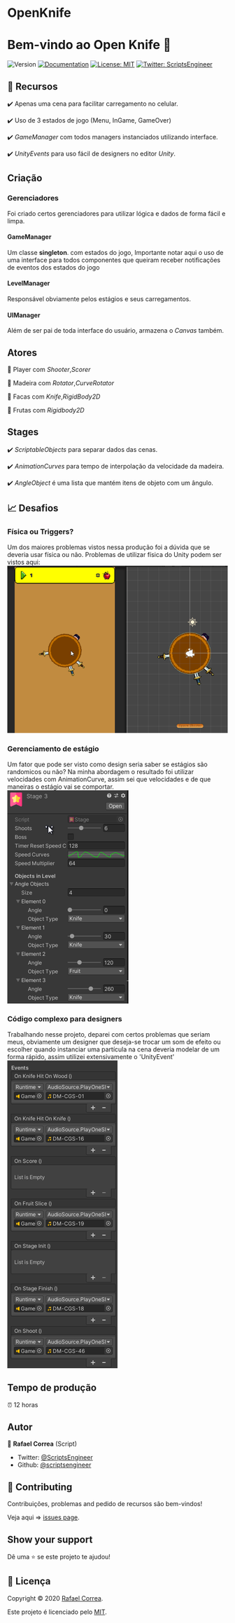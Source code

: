 # OpenKnife

# Bem-vindo ao Open Knife 👋
![Version](https://img.shields.io/badge/version-0.9.1-blue.svg?cacheSeconds=2592000)
[![Documentation](https://img.shields.io/badge/documentation-yes-brightgreen.svg)](todo-doc)
[![License: MIT](https://img.shields.io/badge/License-MIT-yellow.svg)](MIT)
[![Twitter: ScriptsEngineer](https://img.shields.io/twitter/follow/ScriptsEngineer.svg?style=social)](https://twitter.com/ScriptsEngineer)

## 🔨 Recursos

✔️ Apenas uma cena para facilitar carregamento no celular.

✔️ Uso de 3 estados de jogo (Menu, InGame, GameOver)

✔️ _GameManager_ com todos managers instanciados utilizando interface.

✔️ _UnityEvents_ para uso fácil de designers no editor *Unity*.


## Criação

### Gerenciadores
Foi criado certos gerenciadores para utilizar lógica e dados de forma fácil e limpa.
#### GameManager 
Um classe **singleton**. com estados do jogo, Importante notar aqui o uso de uma interface para todos componentes que queiram receber notificações de eventos dos estados do jogo
#### LevelManager
Responsável obviamente pelos estágios e seus carregamentos.
#### UIManager
Além de ser pai de toda interface do usuário, armazena o _Canvas_ também.


## Atores

🧝 Player com _Shooter_,_Scorer_

🧝 Madeira com _Rotator_,_CurveRotator_

🧝 Facas com _Knife_,_RigidBody2D_

🧝 Frutas com _Rigidbody2D_

## Stages

✔️ _ScriptableObjects_ para separar dados das cenas.

✔️ _AnimationCurves_ para tempo de interpolação da velocidade da madeira.

✔️ _AngleObject_ é uma lista que mantém itens de objeto com um ângulo.


## 📈 Desafios

### Física ou Triggers?
Um dos maiores problemas vistos nessa produção foi a dúvida que se deveria usar física ou não. Problemas de utilizar física do Unity podem ser vistos aqui:
![Physic problem](https://github.com/ScriptsEngineer/OpenKnife/blob/main/Docs/Images/GxxPtxn8Cu.gif)


### Gerenciamento de estágio

Um fator que pode ser visto como design seria saber se estágios são randomicos ou não? Na minha abordagem o resultado foi utilizar velocidades com AnimationCurve, assim sei que velocidades e de que maneiras o estágio vai se comportar.
![Physic problem](https://github.com/ScriptsEngineer/OpenKnife/blob/main/Docs/Images/Code_rDrUJHE2CC.png)

### Código complexo para designers

Trabalhando nesse projeto, deparei com certos problemas que seriam meus, obviamente um designer que deseja-se trocar um som de efeito ou escolher quando instanciar uma partícula na cena deveria modelar de um forma rápido, assim utilizei extensivamente o 'UnityEvent'
![UnityEvents](https://github.com/ScriptsEngineer/OpenKnife/blob/main/Docs/Images/Unity_tZZV1mtPlL.png)

## Tempo de produção
⏰ 12 horas


## Autor

👤 **Rafael Correa**
(Script)
* Twitter: [@ScriptsEngineer](https://twitter.com/ScriptsEngineer)
* Github: [@scriptsengineer](https://github.com/scriptsengineer)


## 🤝 Contributing

Contribuições, problemas and pedido de recursos são bem-vindos!

Veja aqui => [issues page](https://github.com/ExpressoBits/EBConsole/issues).

## Show your support

Dê uma ⭐️ se este projeto te ajudou!


## 📝 Licença

Copyright © 2020 [Rafael Correa](https://github.com/scriptsengineer).

Este projeto é licenciado pelo [MIT](MIT).

